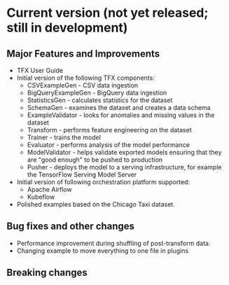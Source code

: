 # Current version (not yet released; still in development)

## Major Features and Improvements

*   TFX User Guide
*   Initial version of the following TFX components:
    *   CSVExampleGen - CSV data ingestion
    *   BigQueryExampleGen - BigQuery data ingestion
    *   StatisticsGen - calculates statistics for the dataset
    *   SchemaGen - examines the dataset and creates a data schema
    *   ExampleValidator - looks for anomalies and missing values in the dataset
    *   Transform - performs feature engineering on the dataset
    *   Trainer - trains the model
    *   Evaluator - performs analysis of the model performance
    *   ModelValidator - helps validate exported models ensuring that they are "good enough" to be pushed to production
    *   Pusher - deploys the model to a serving infrastructure, for example the TensorFlow Serving Model Server
*   Initial version of following orchestration platform supported:
    *   Apache Airflow
    *   Kubeflow
*   Polished examples based on the Chicago Taxi dataset.

## Bug fixes and other changes
* Performance improvement during shuffling of post-transform data.
* Changing example to move everything to one file in plugins

## Breaking changes

